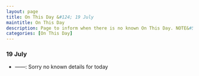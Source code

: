 ```yaml
---
layout: page
title: On This Day &#124; 19 July
maintitle: On This Day
description: Page to inform when there is no known On This Day. NOTE&#58; There may still be comments.
categories: [On This Day]
---
```


### 19 July
* ——: Sorry no known details for today

